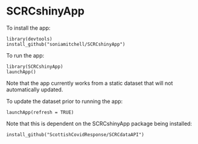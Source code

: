# SCRCshinyApp


To install the app:
```{r}
library(devtools)
install_github("soniamitchell/SCRCshinyApp")
```

To run the app:

```{r}
library(SCRCshinyApp)
launchApp()
```

Note that the app currently works from a static dataset that will not 
automatically updated.

To update the dataset prior to running the app:

```{r}
launchApp(refresh = TRUE)
```

Note that this is dependent on the SCRCshinyApp package being installed:

```{r}
install_github("ScottishCovidResponse/SCRCdataAPI")
```
